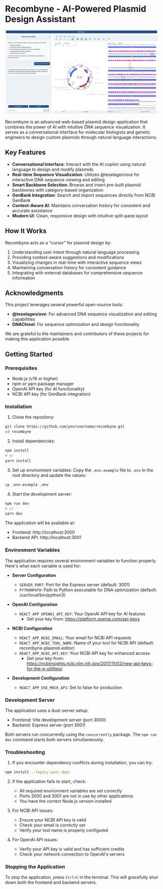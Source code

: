 # Recombyne - AI-Powered Plasmid Design Assistant

![Recombyne Screenshot](./public/images/readme.png)

Recombyne is an advanced web-based plasmid design application that combines the power of AI with intuitive DNA sequence visualization. It serves as a conversational interface for molecular biologists and genetic engineers to design custom plasmids through natural language interactions.

## Key Features

- **Conversational Interface**: Interact with the AI copilot using natural language to design and modify plasmids
- **Real-time Sequence Visualization**: Utilizes @teselagen/ove for interactive DNA sequence viewing and editing
- **Smart Backbone Selection**: Browse and insert pre-built plasmid backbones with category-based organization
- **GenBank Integration**: Search and import sequences directly from NCBI GenBank
- **Context-Aware AI**: Maintains conversation history for consistent and accurate assistance
- **Modern UI**: Clean, responsive design with intuitive split-pane layout

## How It Works

Recombyne acts as a "cursor" for plasmid design by:

1. Understanding user intent through natural language processing
2. Providing context-aware suggestions and modifications
3. Visualizing changes in real-time with interactive sequence views
4. Maintaining conversation history for consistent guidance
5. Integrating with external databases for comprehensive sequence information

## Acknowledgments

This project leverages several powerful open-source tools:

- **@teselagen/ove**: For advanced DNA sequence visualization and editing capabilities
- **DNAChisel**: For sequence optimization and design functionality

We are grateful to the maintainers and contributors of these projects for making this application possible.

## Getting Started

### Prerequisites

- Node.js (v18 or higher)
- npm or yarn package manager
- OpenAI API key (for AI functionality)
- NCBI API key (for GenBank integration)

### Installation

1. Clone the repository:
```bash
git clone https://github.com/yourusername/recombyne.git
cd recombyne
```

2. Install dependencies:
```bash
npm install
# or
yarn install
```

3. Set up environment variables:
Copy the `.env.example` file to `.env` in the root directory and update the values:
```bash
cp .env.example .env
```

4. Start the development server:
```bash
npm run dev
# or
yarn dev
```

The application will be available at:
- Frontend: http://localhost:3000
- Backend API: http://localhost:3001

### Environment Variables

The application requires several environment variables to function properly. Here's what each variable is used for:

- **Server Configuration**
  - `SERVER_PORT`: Port for the Express server (default: 3001)
  - `PYTHONPATH`: Path to Python executable for DNA optimization (default: /usr/local/bin/python3)

- **OpenAI Configuration**
  - `REACT_APP_OPENAI_API_KEY`: Your OpenAI API key for AI features
    - Get your key from: https://platform.openai.com/api-keys

- **NCBI Configuration**
  - `REACT_APP_NCBI_EMAIL`: Your email for NCBI API requests
  - `REACT_APP_NCBI_TOOL_NAME`: Name of your tool for NCBI API (default: recombyne-plasmid-editor)
  - `REACT_APP_NCBI_API_KEY`: Your NCBI API key for enhanced access
    - Get your key from: https://ncbiinsights.ncbi.nlm.nih.gov/2017/11/02/new-api-keys-for-the-e-utilities/

- **Development Configuration**
  - `REACT_APP_USE_MOCK_API`: Set to false for production

### Development Server

The application uses a dual-server setup:
- Frontend: Vite development server (port 3000)
- Backend: Express server (port 3001)

Both servers run concurrently using the `concurrently` package. The `npm run dev` command starts both servers simultaneously.

### Troubleshooting

1. If you encounter dependency conflicts during installation, you can try:
```bash
npm install --legacy-peer-deps
```

2. If the application fails to start, check:
   - All required environment variables are set correctly
   - Ports 3000 and 3001 are not in use by other applications
   - You have the correct Node.js version installed

3. For NCBI API issues:
   - Ensure your NCBI API key is valid
   - Check your email is correctly set
   - Verify your tool name is properly configured

4. For OpenAI API issues:
   - Verify your API key is valid and has sufficient credits
   - Check your network connection to OpenAI's servers

### Stopping the Application

To stop the application, press `Ctrl+C` in the terminal. This will gracefully shut down both the frontend and backend servers.